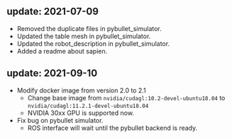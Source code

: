 ## update: 2021-07-09
- Removed the duplicate files in pybullet_simulator.
- Updated the table mesh in pybullet_simulator.
- Updated the robot_description in pybullet_simulator.
- Added a readme about sapien.

## update: 2021-09-10
- Modify docker image from version 2.0 to 2.1
    - Change base image from `nvidia/cudagl:10.2-devel-ubuntu18.04` to `nvidia/cudagl:11.2.1-devel-ubuntu18.04`
    - NVIDIA 30xx GPU is supported now.
- Fix bug on pybullet simulator.
    - ROS interface will wait until the pybullet backend is ready. 